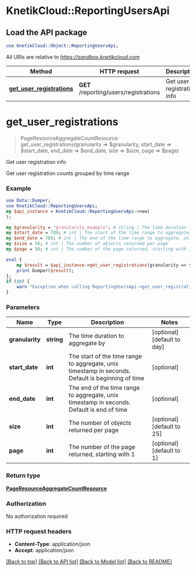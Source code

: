 # KnetikCloud::ReportingUsersApi

## Load the API package
```perl
use KnetikCloud::Object::ReportingUsersApi;
```

All URIs are relative to *https://sandbox.knetikcloud.com*

Method | HTTP request | Description
------------- | ------------- | -------------
[**get_user_registrations**](ReportingUsersApi.md#get_user_registrations) | **GET** /reporting/users/registrations | Get user registration info


# **get_user_registrations**
> PageResourceAggregateCountResource get_user_registrations(granularity => $granularity, start_date => $start_date, end_date => $end_date, size => $size, page => $page)

Get user registration info

Get user registration counts grouped by time range

### Example 
```perl
use Data::Dumper;
use KnetikCloud::ReportingUsersApi;
my $api_instance = KnetikCloud::ReportingUsersApi->new(
);

my $granularity = 'granularity_example'; # string | The time duration to aggregate by
my $start_date = 789; # int | The start of the time range to aggregate, unix timestamp in seconds. Default is beginning of time
my $end_date = 789; # int | The end of the time range to aggregate, unix timestamp in seconds. Default is end of time
my $size = 56; # int | The number of objects returned per page
my $page = 56; # int | The number of the page returned, starting with 1

eval { 
    my $result = $api_instance->get_user_registrations(granularity => $granularity, start_date => $start_date, end_date => $end_date, size => $size, page => $page);
    print Dumper($result);
};
if ($@) {
    warn "Exception when calling ReportingUsersApi->get_user_registrations: $@\n";
}
```

### Parameters

Name | Type | Description  | Notes
------------- | ------------- | ------------- | -------------
 **granularity** | **string**| The time duration to aggregate by | [optional] [default to day]
 **start_date** | **int**| The start of the time range to aggregate, unix timestamp in seconds. Default is beginning of time | [optional] 
 **end_date** | **int**| The end of the time range to aggregate, unix timestamp in seconds. Default is end of time | [optional] 
 **size** | **int**| The number of objects returned per page | [optional] [default to 25]
 **page** | **int**| The number of the page returned, starting with 1 | [optional] [default to 1]

### Return type

[**PageResourceAggregateCountResource**](PageResourceAggregateCountResource.md)

### Authorization

No authorization required

### HTTP request headers

 - **Content-Type**: application/json
 - **Accept**: application/json

[[Back to top]](#) [[Back to API list]](../README.md#documentation-for-api-endpoints) [[Back to Model list]](../README.md#documentation-for-models) [[Back to README]](../README.md)


